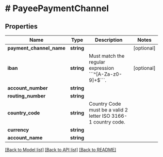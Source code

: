 # # PayeePaymentChannel

## Properties

Name | Type | Description | Notes
------------ | ------------- | ------------- | -------------
**payment_channel_name** | **string** |  | [optional] 
**iban** | **string** | Must match the regular expression &#x60;&#x60;&#x60;^[A-Za-z0-9]+$&#x60;&#x60;&#x60;. | [optional] 
**account_number** | **string** |  | 
**routing_number** | **string** |  | 
**country_code** | **string** | Country Code must be a valid 2 letter ISO 3166-1 country code. | 
**currency** | **string** |  | 
**account_name** | **string** |  | 

[[Back to Model list]](../../README.md#documentation-for-models) [[Back to API list]](../../README.md#documentation-for-api-endpoints) [[Back to README]](../../README.md)


